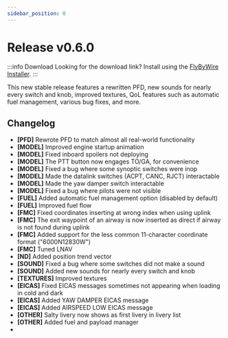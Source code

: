 ```yaml
---
sidebar_position: 0
---
```


# Release v0.6.0

:::info Download
Looking for the download link? Install using the [FlyByWire Installer](https://api.flybywiresim.com/installer).
:::

This new stable release features a rewritten PFD, new sounds for nearly every switch and knob, improved textures, QoL features such as automatic fuel management, various bug fixes, and more.

## Changelog

* **[PFD]** Rewrote PFD to match almost all real-world functionality
* **[MODEL]** Improved engine startup animation
* **[MODEL]** Fixed inboard spoilers not deploying
* **[MODEL]** The PTT button now engages TO/GA, for convenience
* **[MODEL]** Fixed a bug where some synoptic switches were inop
* **[MODEL]** Made the datalink switches (ACPT, CANC, RJCT) interactable
* **[MODEL]** Made the yaw damper switch interactable
* **[MODEL]** Fixed a bug where pilots were not visible
* **[FUEL]** Added automatic fuel management option (disabled by default)
* **[FUEL]** Improved fuel flow
* **[FMC]** Fixed coordinates inserting at wrong index when using uplink
* **[FMC]** The exit waypoint of an airway is now inserted as direct if airway is not found during uplink
* **[FMC]** Added support for the less common 11-character coordinate format ("6000N12830W")
* **[FMC]** Tuned LNAV
* **[ND]** Added position trend vector
* **[SOUND]** Fixed a bug where some switches did not make a sound
* **[SOUND]** Added new sounds for nearly every switch and knob
* **[TEXTURES]** Improved textures
* **[EICAS]** Fixed EICAS messages sometimes not appearing when loading in cold and dark
* **[EICAS]** Added YAW DAMPER EICAS message
* **[EICAS]** Added AIRSPEED LOW EICAS message
* **[OTHER]** Salty livery now shows as first livery in livery list
* **[OTHER]** Added fuel and payload manager
*